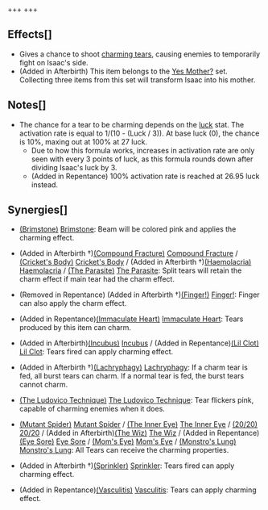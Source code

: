 +++
+++

Effects[]
---------


* Gives a chance to shoot [charming tears](/wiki/Charm "Charm"), causing enemies to temporarily fight on Isaac's side.
* (Added in Afterbirth) This item belongs to the [Yes Mother?](/wiki/Yes_Mother%3F "Yes Mother?") set. Collecting three items from this set will transform Isaac into his mother.


Notes[]
-------


* The chance for a tear to be charming depends on the [luck](/wiki/Luck "Luck") stat. The activation rate is equal to 1/(10 - (Luck / 3)). At base luck (0), the chance is 10%, maxing out at 100% at 27 luck.
	+ Due to how this formula works, increases in activation rate are only seen with every 3 points of luck, as this formula rounds down after dividing Isaac's luck by 3.
	+ (Added in Repentance) 100% activation rate is reached at 26.95 luck instead.


Synergies[]
-----------


* [(Brimstone)](/wiki/Brimstone "Brimstone") [Brimstone](/wiki/Brimstone "Brimstone"): Beam will be colored pink and applies the charming effect.


* (Added in Afterbirth †)[(Compound Fracture)](/wiki/Compound_Fracture "Compound Fracture") [Compound Fracture](/wiki/Compound_Fracture "Compound Fracture") / [(Cricket's Body)](/wiki/Cricket%27s_Body "Cricket's Body") [Cricket's Body](/wiki/Cricket%27s_Body "Cricket's Body") / (Added in Afterbirth †)[(Haemolacria)](/wiki/Haemolacria "Haemolacria") [Haemolacria](/wiki/Haemolacria "Haemolacria") / [(The Parasite)](/wiki/The_Parasite "The Parasite") [The Parasite](/wiki/The_Parasite "The Parasite"): Split tears will retain the charm effect if main tear had the charm effect.
* (Removed in Repentance) (Added in Afterbirth †)[(Finger!)](/wiki/Finger! "Finger!") [Finger!](/wiki/Finger! "Finger!"): Finger can also apply the charm effect.
* (Added in Repentance)[(Immaculate Heart)](/wiki/Immaculate_Heart "Immaculate Heart") [Immaculate Heart](/wiki/Immaculate_Heart "Immaculate Heart"): Tears produced by this item can charm.
* (Added in Afterbirth)[(Incubus)](/wiki/Incubus "Incubus") [Incubus](/wiki/Incubus "Incubus") / (Added in Repentance)[(Lil Clot)](/wiki/Lil_Clot "Lil Clot") [Lil Clot](/wiki/Lil_Clot "Lil Clot"): Tears fired can apply charming effect.
* (Added in Afterbirth †)[(Lachryphagy)](/wiki/Lachryphagy "Lachryphagy") [Lachryphagy](/wiki/Lachryphagy "Lachryphagy"): If a charm tear is fed, all burst tears can charm. If a normal tear is fed, the burst tears cannot charm.
* [(The Ludovico Technique)](/wiki/The_Ludovico_Technique "The Ludovico Technique") [The Ludovico Technique](/wiki/The_Ludovico_Technique "The Ludovico Technique"): Tear flickers pink, capable of charming enemies when it does.
* [(Mutant Spider)](/wiki/Mutant_Spider "Mutant Spider") [Mutant Spider](/wiki/Mutant_Spider "Mutant Spider") / [(The Inner Eye)](/wiki/The_Inner_Eye "The Inner Eye") [The Inner Eye](/wiki/The_Inner_Eye "The Inner Eye") / [(20/20)](/wiki/20/20 "20/20") [20/20](/wiki/20/20 "20/20") / (Added in Afterbirth)[(The Wiz)](/wiki/The_Wiz "The Wiz") [The Wiz](/wiki/The_Wiz "The Wiz") / (Added in Repentance)[(Eye Sore)](/wiki/Eye_Sore "Eye Sore") [Eye Sore](/wiki/Eye_Sore "Eye Sore") / [(Mom's Eye)](/wiki/Mom%27s_Eye "Mom's Eye") [Mom's Eye](/wiki/Mom%27s_Eye "Mom's Eye") / [(Monstro's Lung)](/wiki/Monstro%27s_Lung "Monstro's Lung") [Monstro's Lung](/wiki/Monstro%27s_Lung "Monstro's Lung"): All Tears can receive the charming properties.
* (Added in Afterbirth †)[(Sprinkler)](/wiki/Sprinkler "Sprinkler") [Sprinkler](/wiki/Sprinkler "Sprinkler"): Tears fired can apply charming effect.
* (Added in Repentance)[(Vasculitis)](/wiki/Vasculitis "Vasculitis") [Vasculitis](/wiki/Vasculitis "Vasculitis"): Tears can apply charming effect.


